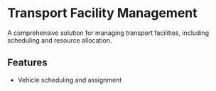 # Transport Facility Management

A comprehensive solution for managing transport facilities, including scheduling and resource allocation.

## Features

- Vehicle scheduling and assignment
